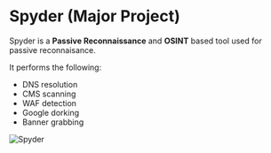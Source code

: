 # Spyder (Major Project)

Spyder is a **Passive Reconnaissance** and **OSINT** based tool used for passive reconnaisance.

It performs the following:
- DNS resolution
- CMS scanning
- WAF detection
- Google dorking
- Banner grabbing

![Spyder](https://github.com/Murali1999/Spyder-Major-Project/blob/master/spyder.png?raw=true)
